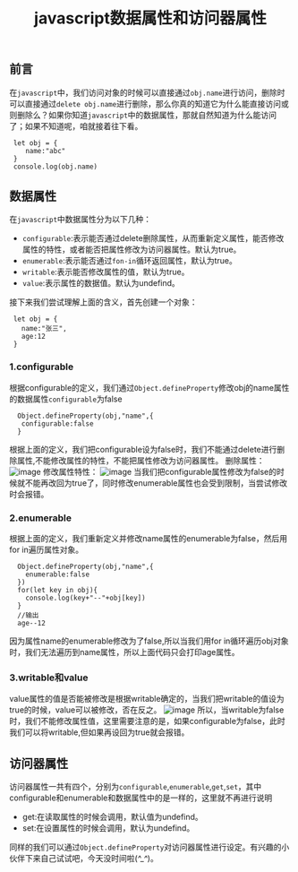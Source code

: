 ﻿---
title: javascript数据属性和访问器属性
categoreis:
 - 技术
tags:
 - js
---
## 前言
在`javascript`中，我们访问对象的时候可以直接通过`obj.name`进行访问，删除时可以直接通过`delete obj.name`进行删除，那么你真的知道它为什么能直接访问或则删除么？如果你知道`javascript`中的数据属性，那就自然知道为什么能访问了；如果不知道呢，咱就接着往下看。
<!--more-->
``` breach
 let obj = {
    name:"abc"
 }
 console.log(obj.name)
```
## 数据属性
在`javascript`中数据属性分为以下几种：
 - `configurable`:表示能否通过delete删除属性，从而重新定义属性，能否修改属性的特性，或者能否把属性修改为访问器属性。默认为true。
 - `enumerable`:表示能否通过`fon-in`循环返回属性，默认为true。
 - `writable`:表示能否修改属性的值，默认为true。
 - `value`:表示属性的数据值。默认为undefind。

接下来我们尝试理解上面的含义，首先创建一个对象：
``` breach
 let obj = {
   name:"张三",
   age:12
 }
```
### 1.configurable
根据configurable的定义，我们通过`Object.defineProperty`修改obj的name属性的数据属性`configurable`为false
``` breach
  Object.defineProperty(obj,"name",{
   configurable:false
  }
```
根据上面的定义，我们把configurable设为false时，我们不能通过delete进行删除属性,不能修改属性的特性，不能把属性修改为访问器属性。
删除属性：
![image](https://ws3.sinaimg.cn/mw690/005SNrnIgy1g281hehvbwj30cr064mx9.jpg)
修改属性特性：
![image](https://ws3.sinaimg.cn/mw690/005SNrnIgy1g281m3gn70j30b70353yg.jpg)
当我们把configurable属性修改为false的时候就不能再改回为true了，同时修改enumerable属性也会受到限制，当尝试修改时会报错。
### 2.enumerable
根据上面的定义，我们重新定义并修改name属性的enumerable为false，然后用for in遍历属性对象。
``` breach
  Object.defineProperty(obj,"name",{
    enumerable:false
  })
  for(let key in obj){
    console.log(key+"--"+obj[key])
  }
  //输出
  age--12
```
因为属性name的enumerable修改为了false,所以当我们用for in循环遍历obj对象时，我们无法遍历到name属性，所以上面代码只会打印age属性。
### 3.writable和value
value属性的值是否能被修改是根据writable确定的，当我们把writable的值设为true的时候，value可以被修改，否在反之。
![image](https://ws4.sinaimg.cn/mw690/005SNrnIgy1g2821jk29pj30by05jdfu.jpg)
所以，当writable为false时，我们不能修改属性值，这里需要注意的是，如果configurable为false，此时我们可以将writable,但如果再设回为true就会报错。

## 访问器属性
访问器属性一共有四个，分别为`configurable`,`enumerable`,`get`,`set`，其中configurable和enumerable和数据属性中的是一样的，这里就不再进行说明

 - get:在读取属性的时候会调用，默认值为undefind。
 - set:在设置属性的时候会调用，默认为undefind。

同样的我们可以通过`Object.defineProperty`对访问器属性进行设定。有兴趣的小伙伴下来自己试试吧，今天没时间啦(*^_^*)。

